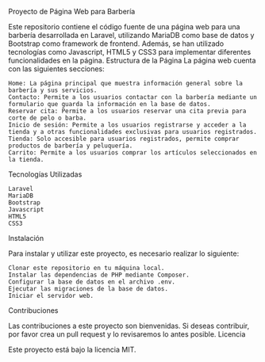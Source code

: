 Proyecto de Página Web para Barbería

Este repositorio contiene el código fuente de una página web para una barbería desarrollada en Laravel, utilizando MariaDB como base de datos y Bootstrap como framework de frontend. Además, se han utilizado tecnologías como Javascript, HTML5 y CSS3 para implementar diferentes funcionalidades en la página. Estructura de la Página
La página web cuenta con las siguientes secciones:

    Home: La página principal que muestra información general sobre la barbería y sus servicios.
    Contacto: Permite a los usuarios contactar con la barbería mediante un formulario que guarda la información en la base de datos.
    Reservar cita: Permite a los usuarios reservar una cita previa para corte de pelo o barba.
    Inicio de sesión: Permite a los usuarios registrarse y acceder a la tienda y a otras funcionalidades exclusivas para usuarios registrados.
    Tienda: Solo accesible para usuarios registrados, permite comprar productos de barbería y peluquería.
    Carrito: Permite a los usuarios comprar los artículos seleccionados en la tienda.

Tecnologías Utilizadas

    Laravel
    MariaDB
    Bootstrap
    Javascript
    HTML5
    CSS3

Instalación

Para instalar y utilizar este proyecto, es necesario realizar lo siguiente:

    Clonar este repositorio en tu máquina local.
    Instalar las dependencias de PHP mediante Composer.
    Configurar la base de datos en el archivo .env.
    Ejecutar las migraciones de la base de datos.
    Iniciar el servidor web.

Contribuciones

Las contribuciones a este proyecto son bienvenidas. Si deseas contribuir, por favor crea un pull request y lo revisaremos lo antes posible.
Licencia

Este proyecto está bajo la licencia MIT.
